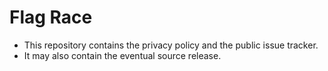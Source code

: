 # Flag Race
* This repository contains the privacy policy and the public issue tracker.
* It may also contain the eventual source release.
